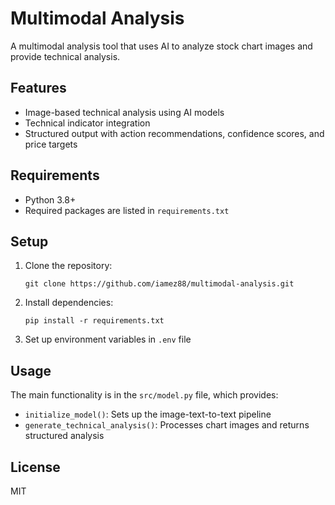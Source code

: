 # Multimodal Analysis

A multimodal analysis tool that uses AI to analyze stock chart images and provide technical analysis.

## Features

- Image-based technical analysis using AI models
- Technical indicator integration
- Structured output with action recommendations, confidence scores, and price targets

## Requirements

- Python 3.8+
- Required packages are listed in `requirements.txt`

## Setup

1. Clone the repository:
   ```
   git clone https://github.com/iamez88/multimodal-analysis.git
   ```

2. Install dependencies:
   ```
   pip install -r requirements.txt
   ```

3. Set up environment variables in `.env` file

## Usage

The main functionality is in the `src/model.py` file, which provides:

- `initialize_model()`: Sets up the image-text-to-text pipeline
- `generate_technical_analysis()`: Processes chart images and returns structured analysis

## License

MIT 
